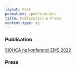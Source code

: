 ```yaml
---
layout: Post
permalink: /publication/
title: Publication & Press
content-type: eg
---
```



### Publication 
[SiOHCA na konferenci EMS 2022](https://www.um.si/objava/siohca-na-konferenci-ems-2022/)


### Press